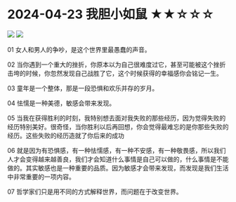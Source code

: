 # 2024-04-23 我胆小如鼠 ★★☆☆☆



![](2024-04-23%20%E6%88%91%E8%83%86%E5%B0%8F%E5%A6%82%E9%BC%A0%20%E2%98%85%E2%98%85%E2%98%86%E2%98%86%E2%98%86/image.png)
![](https://cdn.jsdelivr.net/gh/CourseRye/ScreenShot@master/uPic/kPWrGj.png)

01 女人和男人的争吵，是这个世界里最愚蠢的声音。

02 当你遇到一个重大的挫折，你原本以为自己很难度过它，甚至可能被这个挫折击垮的时候，你忽然发现自己战胜了它，这个时候获得的幸福感你会铭记一生。

03 童年是一个整体，那是一段恐惧和欢乐并存的岁月。

04 怯懦是一种美德，敏感会带来发现。

05 当我在获得胜利的时刻，我特别想去面对我失败的那些经历，因为觉得失败的经历特别美好。很奇怪，当你胜利以后再回想，你会觉得最难忘的是你那些失败的经历。这些失败的经历造就了你后来的成功

06 就是因为有恐惧感，有一种怯懦感，有一种不安感，有一种敬畏感，所以我们人才会变得越来越善良，我们才会知道什么事情是自己可以做的，什么事情是不能做的。其实敏感也是一种重要的品质。因为敏感才会带来发现，而发现是我们生活中非常重要的一项内容。

07 哲学家们只是用不同的方式解释世界，而问题在于改变世界。

⠀
